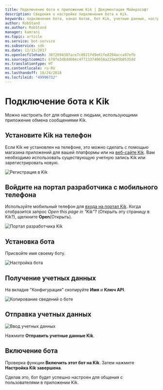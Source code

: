 ```yaml
---
title: Подключение бота к приложению Kik | Документация Майкрософт
description: Сведения о настройке подключения бота к Kik.
keywords: подключение бота, канал ботов, бот Kik, учетные данные, настройка, телефон
author: RobStand
ms.author: RobStand
manager: kamrani
ms.topic: article
ms.service: bot-service
ms.subservice: sdk
ms.date: 12/13/2017
ms.openlocfilehash: 3072694307ace7c8821fd9e61fe8204acca97efb
ms.sourcegitcommit: b78fe3d8dd604c4f7233740658a229e85b8535dd
ms.translationtype: HT
ms.contentlocale: ru-RU
ms.lasthandoff: 10/24/2018
ms.locfileid: "49996732"
---
```

# <a name="connect-a-bot-to-kik"></a>Подключение бота к Kik

Можно настроить бот для общения с людьми, использующими приложение обмена сообщениями Kik.

## <a name="install-kik-on-your-phone"></a>Установите Kik на телефон

Если Kik не установлен на телефоне, это можно сделать с помощью магазина приложений для вашей платформы или на <a href="https://www.kik.com/" target="_blank">веб-сайте Kik</a>. Вам необходимо использовать существующую учетную запись Kik или зарегистрировать новую.

![Регистрация в Kik](./media/channels/kik-signup.png)

## <a name="log-into-the-dev-portal-with-your-mobile-phone"></a>Войдите на портал разработчика с мобильного телефона

Используйте мобильный телефон для <a href="https://dev.kik.com" target="_blank">входа на портал Kik</a>. Когда отобразится запрос _Open this page in "Kik"?_ (Открыть эту страницу в Kik?), щелкните **Open**(Открыть). 

![Портал разработчика Kik](./media/channels/kik-dev-portal.png)

## <a name="follow-the-bot-setup-process"></a>Установка бота

Присвойте имя своему боту.

![Настройка бота](./media/channels/kik-phone.png)

## <a name="gather-credentials"></a>Получение учетных данных

На вкладке "Конфигурация" скопируйте **Имя** и **Ключ API**.

![Копирование сведений о боте](./media/channels/kik-configure.png)

## <a name="submit-credentials"></a>Отправка учетных данных

![Ввод учетных данных](./media/channels/kik-creds.png)

Нажмите **Отправить учетные данные Kik**.

## <a name="enable-the-bot"></a>Включение бота

Проверка функции **Включить этот бот на Kik**. Затем нажмите **Настройка Kik завершена**.

Сделав это, бот будет успешно настроен для общения с пользователями в приложении Kik.
